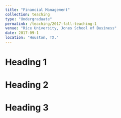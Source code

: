 ```yaml
---
title: "Financial Management"
collection: teaching
type: "Undergraduate"
permalink: /teaching/2017-fall-teaching-1
venue: "Rice University, Jones School of Business"
date: 2017-09-1
location: "Houston, TX."
---
```



Heading 1
======

Heading 2
======

Heading 3
======
